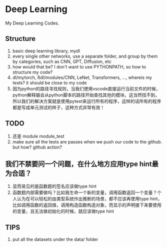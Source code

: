 # Deep Learning

My Deep Learning Codes.

## Structure

1. basic deep learning library, mydl
2. every single other networks, use a separate folder, and group by them by categories, such as CNN, GPT, Diffusion, etc
3. how would that be? I don't want to use PYTHONPATH, so how to structure my code?
4. dl/mytorch, ßdl/modules/CNN, LeNet, Transformers, ..., whereis my tests? it should be close to my code
5. 因为python的路径寻找规则，当我们使用vscode直接运行当前文件的时候，python解释器会从python脚本的路径开始查找其他的模块，这当然找不到，所以我们的解决方案就是使用pytest来运行所有的程序，这样的话所有的程序都是写成单元测试的样子，这种方式非常有效！

## TODO

1. 还差 module module_test
2. make sure all the tests are passes when we push our code to the github. but how? github action?

## 我们不禁要问一个问题，在什么地方应用type hint最为合适？

1. 显而易见的是函数题的签名应该做type hint
2. 函数题内部需要做吗？比如我生命一个新的变量，调用函数返回一个变量？个人认为在可以轻松的由类型系统作出推断的场景，都不应该再使用type hint，比如调用函数的返回值，调用构造函数构造对象，而显示的声明接下来要使用的变量，且无法做初始化的时候，就应该做type hint

## TIPS

1. put all the datasets under the data/ folder
